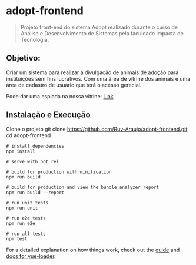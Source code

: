 # adopt-frontend

> Projeto front-end do sistema Adopt realizado durante o curso de Análise e Desenvolvimento de Sistemas pela faculdade Impacta de Tecnologia.

## Objetivo: 

Criar um sistema para realizar a divulgação de animais de adoção para instituições sem fins lucrativos.
Com uma área de vitrine dos animais e uma área de cadastro de usuário que terá o acesso gerecial.

Pode dar uma espiada na nossa vitrine: [Link](https://lively-ground-05140eb0f.1.azurestaticapps.net/#/)


## Instalação e Execução

Clone o projeto
git clone https://github.com/Ruy-Araujo/adopt-frontend.git
cd adopt-frontend

```
# install dependencies
npm install

# serve with hot rel

# build for production with minification
npm run build

# build for production and view the bundle analyzer report
npm run build --report

# run unit tests
npm run unit

# run e2e tests
npm run e2e

# run all tests
npm test
```

For a detailed explanation on how things work, check out the [guide](http://vuejs-templates.github.io/webpack/) and [docs for vue-loader](http://vuejs.github.io/vue-loader).
